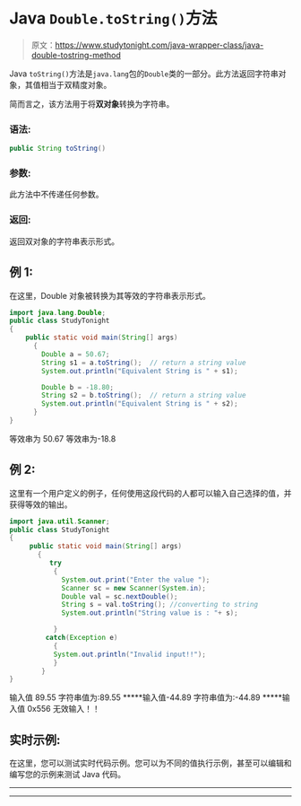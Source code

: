 # Java `Double.toString()`方法

> 原文：<https://www.studytonight.com/java-wrapper-class/java-double-tostring-method>

Java `toString()`方法是`java.lang`包的`Double`类的一部分。此方法返回字符串对象，其值相当于双精度对象。

简而言之，该方法用于将**双对象**转换为字符串。

### 语法:

```java
public String toString() 
```

### 参数:

此方法中不传递任何参数。

### 返回:

返回双对象的字符串表示形式。

## 例 1:

在这里，Double 对象被转换为其等效的字符串表示形式。

```java
import java.lang.Double;
public class StudyTonight
{  
    public static void main(String[] args) 
      {  
        Double a = 50.67;       
        String s1 = a.toString();  // return a string value 
        System.out.println("Equivalent String is " + s1);              

        Double b = -18.80;            
        String s2 = b.toString();  // return a string value 
        System.out.println("Equivalent String is " + s2);  
      }  
} 
```

等效串为 50.67
等效串为-18.8

## 例 2:

这里有一个用户定义的例子，任何使用这段代码的人都可以输入自己选择的值，并获得等效的输出。

```java
import java.util.Scanner;  
public class StudyTonight
{  
     public static void main(String[] args) 
       {  
          try
           {
             System.out.print("Enter the value ");  
             Scanner sc = new Scanner(System.in);  
             Double val = sc.nextDouble();  
             String s = val.toString(); //converting to string
             System.out.println("String value is : "+ s);  

           }
         catch(Exception e)
           {
           System.out.println("Invalid input!!");
           }     
        }  
} 
```

输入值 89.55
字符串值为:89.55
*****输入值-44.89
字符串值为:-44.89
*****输入值 0x556
无效输入！！

## 实时示例:

在这里，您可以测试实时代码示例。您可以为不同的值执行示例，甚至可以编辑和编写您的示例来测试 Java 代码。

* * *

* * *